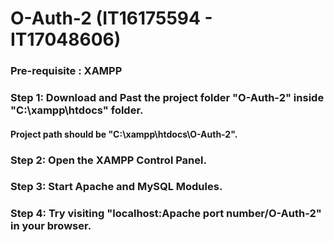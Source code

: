 # O-Auth-2 (IT16175594 - IT17048606)

### Pre-requisite : XAMPP

### Step 1: Download and Past the project folder "O-Auth-2" inside "C:\xampp\htdocs" folder.
#### Project path should be "C:\xampp\htdocs\O-Auth-2". 
### Step 2: Open the XAMPP Control Panel.
### Step 3: Start Apache and MySQL Modules.
### Step 4: Try visiting "localhost:Apache port number/O-Auth-2" in your browser.

